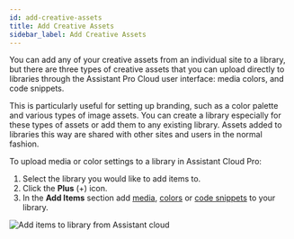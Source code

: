 ```yaml
---
id: add-creative-assets
title: Add Creative Assets
sidebar_label: Add Creative Assets
---
```


You can add any of your creative assets from an individual site to a library, but there are three types of creative assets that you can upload directly to libraries through the Assistant Pro Cloud user interface: media colors, and code snippets.

This is particularly useful for setting up branding, such as a color palette and various types of image assets. You can create a library especially for these types of assets or add them to any existing library. Assets added to libraries this way are shared with other sites and users in the normal fashion.

To upload media or color settings to a library in Assistant Cloud Pro:

1. Select the library you would like to add items to.
2. Click the **Plus** (+) icon.
3. In the **Add Items** section add [media](../../overview.md#media), [colors](../../overview.md#colors) or [code snippets](../../overview.md#code-snippets) to your library.

![Add items to library from Assistant cloud](/img/assistant/cloud--libraries--adding-content--1.jpg)
